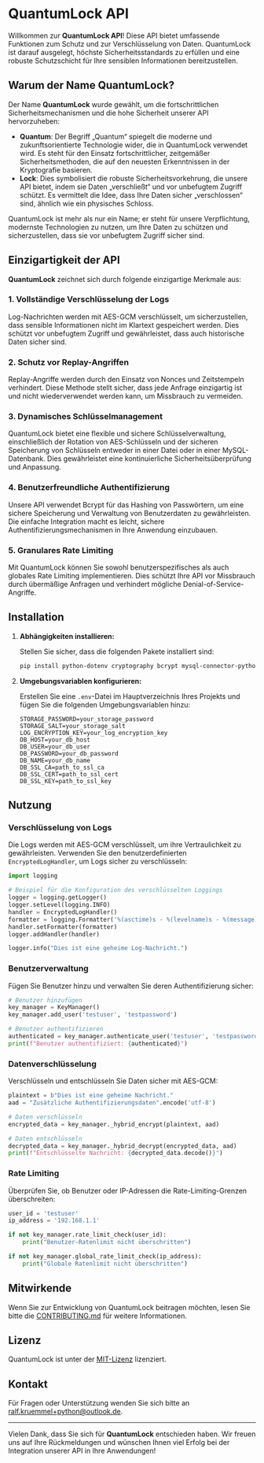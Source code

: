
# QuantumLock API

Willkommen zur **QuantumLock API**! Diese API bietet umfassende Funktionen zum Schutz und zur Verschlüsselung von Daten. QuantumLock ist darauf ausgelegt, höchste Sicherheitsstandards zu erfüllen und eine robuste Schutzschicht für Ihre sensiblen Informationen bereitzustellen.

## Warum der Name **QuantumLock**?

Der Name **QuantumLock** wurde gewählt, um die fortschrittlichen Sicherheitsmechanismen und die hohe Sicherheit unserer API hervorzuheben:

- **Quantum**: Der Begriff „Quantum“ spiegelt die moderne und zukunftsorientierte Technologie wider, die in QuantumLock verwendet wird. Es steht für den Einsatz fortschrittlicher, zeitgemäßer Sicherheitsmethoden, die auf den neuesten Erkenntnissen in der Kryptografie basieren.
- **Lock**: Dies symbolisiert die robuste Sicherheitsvorkehrung, die unsere API bietet, indem sie Daten „verschließt“ und vor unbefugtem Zugriff schützt. Es vermittelt die Idee, dass Ihre Daten sicher „verschlossen“ sind, ähnlich wie ein physisches Schloss.

QuantumLock ist mehr als nur ein Name; er steht für unsere Verpflichtung, modernste Technologien zu nutzen, um Ihre Daten zu schützen und sicherzustellen, dass sie vor unbefugtem Zugriff sicher sind.

## Einzigartigkeit der API

**QuantumLock** zeichnet sich durch folgende einzigartige Merkmale aus:

### **1. Vollständige Verschlüsselung der Logs**

Log-Nachrichten werden mit AES-GCM verschlüsselt, um sicherzustellen, dass sensible Informationen nicht im Klartext gespeichert werden. Dies schützt vor unbefugtem Zugriff und gewährleistet, dass auch historische Daten sicher sind.

### **2. Schutz vor Replay-Angriffen**

Replay-Angriffe werden durch den Einsatz von Nonces und Zeitstempeln verhindert. Diese Methode stellt sicher, dass jede Anfrage einzigartig ist und nicht wiederverwendet werden kann, um Missbrauch zu vermeiden.

### **3. Dynamisches Schlüsselmanagement**

QuantumLock bietet eine flexible und sichere Schlüsselverwaltung, einschließlich der Rotation von AES-Schlüsseln und der sicheren Speicherung von Schlüsseln entweder in einer Datei oder in einer MySQL-Datenbank. Dies gewährleistet eine kontinuierliche Sicherheitsüberprüfung und Anpassung.

### **4. Benutzerfreundliche Authentifizierung**

Unsere API verwendet Bcrypt für das Hashing von Passwörtern, um eine sichere Speicherung und Verwaltung von Benutzerdaten zu gewährleisten. Die einfache Integration macht es leicht, sichere Authentifizierungsmechanismen in Ihre Anwendung einzubauen.

### **5. Granulares Rate Limiting**

Mit QuantumLock können Sie sowohl benutzerspezifisches als auch globales Rate Limiting implementieren. Dies schützt Ihre API vor Missbrauch durch übermäßige Anfragen und verhindert mögliche Denial-of-Service-Angriffe.

## Installation

1. **Abhängigkeiten installieren:**

   Stellen Sie sicher, dass die folgenden Pakete installiert sind:

   ```bash
   pip install python-dotenv cryptography bcrypt mysql-connector-python
   ```

2. **Umgebungsvariablen konfigurieren:**

   Erstellen Sie eine `.env`-Datei im Hauptverzeichnis Ihres Projekts und fügen Sie die folgenden Umgebungsvariablen hinzu:

   ```env
   STORAGE_PASSWORD=your_storage_password
   STORAGE_SALT=your_storage_salt
   LOG_ENCRYPTION_KEY=your_log_encryption_key
   DB_HOST=your_db_host
   DB_USER=your_db_user
   DB_PASSWORD=your_db_password
   DB_NAME=your_db_name
   DB_SSL_CA=path_to_ssl_ca
   DB_SSL_CERT=path_to_ssl_cert
   DB_SSL_KEY=path_to_ssl_key
   ```

## Nutzung

### Verschlüsselung von Logs

Die Logs werden mit AES-GCM verschlüsselt, um ihre Vertraulichkeit zu gewährleisten. Verwenden Sie den benutzerdefinierten `EncryptedLogHandler`, um Logs sicher zu verschlüsseln:

```python
import logging

# Beispiel für die Konfiguration des verschlüsselten Loggings
logger = logging.getLogger()
logger.setLevel(logging.INFO)
handler = EncryptedLogHandler()
formatter = logging.Formatter('%(asctime)s - %(levelname)s - %(message)s')
handler.setFormatter(formatter)
logger.addHandler(handler)

logger.info("Dies ist eine geheime Log-Nachricht.")
```

### Benutzerverwaltung

Fügen Sie Benutzer hinzu und verwalten Sie deren Authentifizierung sicher:

```python
# Benutzer hinzufügen
key_manager = KeyManager()
key_manager.add_user('testuser', 'testpassword')

# Benutzer authentifizieren
authenticated = key_manager.authenticate_user('testuser', 'testpassword')
print(f"Benutzer authentifiziert: {authenticated}")
```

### Datenverschlüsselung

Verschlüsseln und entschlüsseln Sie Daten sicher mit AES-GCM:

```python
plaintext = b"Dies ist eine geheime Nachricht."
aad = "Zusätzliche Authentifizierungsdaten".encode('utf-8')

# Daten verschlüsseln
encrypted_data = key_manager._hybrid_encrypt(plaintext, aad)

# Daten entschlüsseln
decrypted_data = key_manager._hybrid_decrypt(encrypted_data, aad)
print(f"Entschlüsselte Nachricht: {decrypted_data.decode()}")
```

### Rate Limiting

Überprüfen Sie, ob Benutzer oder IP-Adressen die Rate-Limiting-Grenzen überschreiten:

```python
user_id = 'testuser'
ip_address = '192.168.1.1'

if not key_manager.rate_limit_check(user_id):
    print("Benutzer-Ratenlimit nicht überschritten")

if not key_manager.global_rate_limit_check(ip_address):
    print("Globale Ratenlimit nicht überschritten")
```

## Mitwirkende

Wenn Sie zur Entwicklung von QuantumLock beitragen möchten, lesen Sie bitte die [CONTRIBUTING.md](CONTRIBUTING.md) für weitere Informationen.

## Lizenz

QuantumLock ist unter der [MIT-Lizenz](LICENSE) lizenziert.

## Kontakt

Für Fragen oder Unterstützung wenden Sie sich bitte an [ralf.kruemmel+python@outlook.de](mailto:ralf.kruemmel+python@outlook.de).

---

Vielen Dank, dass Sie sich für **QuantumLock** entschieden haben. Wir freuen uns auf Ihre Rückmeldungen und wünschen Ihnen viel Erfolg bei der Integration unserer API in Ihre Anwendungen!
```

